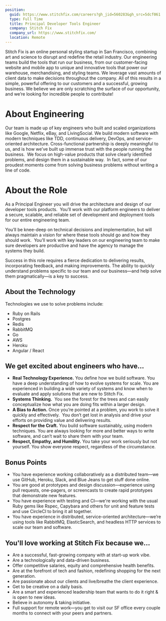 ```yaml
---
position:
  guid: https://www.stitchfix.com/careers?gh_jid=560283&gh_src=5dcf061
  type: Full Time
  title: Principal Developer Tools Engineer
  company: Stitch Fix
  company_url: https://www.stitchfix.com/
  location: Remote
---
```


<p><span style="font-weight: 400;">Stitch Fix is an online personal styling startup in San Francisco, combining art and science to disrupt and redefine the retail industry. Our engineering teams build the tools that run our business, from our customer-facing website and mobile app to unique and innovative tools that power our warehouse, merchandising, and styling teams. We leverage vast amounts of client data to make decisions throughout the company. All of this results in a simple, powerful offering to our customers and a successful, growing business. We believe we are only scratching the surface of our opportunity, and we’re looking for incredible people to contribute!</span></p>
<h1><strong>About Engineering</strong></h1>
<p><span style="font-weight: 400;">Our team is made up of key engineers who built and scaled organizations like Google, Netflix, eBay, and LivingSocial. We build modern software with modern techniques like TDD, continuous delivery, DevOps, and service-oriented architecture. Cross-functional partnership is deeply meaningful to us, and is how we’ve built up immense trust with the people running the business. &nbsp;We focus on high-value products that solve clearly identified problems, and design them in a sustainable way. &nbsp;In fact, some of our proudest moments come from solving business problems without writing a line of code.</span></p>
<h1><strong>About the Role</strong></h1>
<p><span style="font-weight: 400;">As a Principal Engineer you will drive the architecture and design of our developer tools products. &nbsp;You’ll work with our platform engineers to deliver a secure, scalable, and reliable set of development and deployment tools for our entire engineering team.</span></p>
<p><span style="font-weight: 400;">You’ll be knee-deep on technical decisions and implementation, but will always maintain a vision for where these tools should go and how they should work. &nbsp;You’ll work with key leaders on our engineering team to make sure developers are productive and have the agency to manage the systems they build.</span></p>
<p><span style="font-weight: 400;">Success in this role requires a fierce dedication to delivering results, incorporating feedback, and making improvements. The ability to quickly understand problems specific to our team and our business—and help solve them pragmatically—is a key to success.</span></p>
<h2><strong>About the Technology</strong></h2>
<p><span style="font-weight: 400;">Technologies we use to solve problems include:</span></p>
<ul>
<li style="font-weight: 400;"><span style="font-weight: 400;">Ruby on Rails</span></li>
<li style="font-weight: 400;"><span style="font-weight: 400;">Postgres</span></li>
<li style="font-weight: 400;"><span style="font-weight: 400;">Redis</span></li>
<li style="font-weight: 400;"><span style="font-weight: 400;">RabbitMQ</span></li>
<li style="font-weight: 400;"><span style="font-weight: 400;">Go</span></li>
<li style="font-weight: 400;"><span style="font-weight: 400;">AWS</span></li>
<li style="font-weight: 400;"><span style="font-weight: 400;">Heroku</span></li>
<li style="font-weight: 400;"><span style="font-weight: 400;">Angular / React</span></li>
</ul>
<h2><strong>We get excited about engineers who have...</strong></h2>
<ul>
<li style="font-weight: 400;"><strong>Real Technology Experience.</strong><span style="font-weight: 400;"> You define how we build software. You have a deep understanding of how to evolve systems for scale. You are experienced in building a wide variety of systems and know when to evaluate and apply solutions that are new to Stitch Fix.</span></li>
<li style="font-weight: 400;"><strong>Systems Thinking.</strong><span style="font-weight: 400;"> &nbsp;You see the forest for the trees and can easily conceptualize how what you are doing fits within a larger design.</span></li>
<li style="font-weight: 400;"><strong>A Bias to Action.</strong><span style="font-weight: 400;"> Once you’re pointed at a problem, you work to solve it quickly and effectively. &nbsp;You don’t get lost in analysis and drive your efforts on providing value and delivering results.</span></li>
<li style="font-weight: 400;"><strong>Respect for the Craft.</strong><span style="font-weight: 400;"> You build software sustainably, using modern techniques. You are always looking for more and better ways to write software, and can’t wait to share them with your team.</span></li>
<li style="font-weight: 400;"><strong>Respect, Empathy, and Humility.</strong><span style="font-weight: 400;"> You take your work seriously but not yourself. You show everyone respect, regardless of the circumstance.</span></li>
</ul>
<h2><strong>Bonus Points</strong></h2>
<ul>
<li style="font-weight: 400;"><span style="font-weight: 400;">You have experience working collaboratively as a distributed team—we use GitHub, Heroku, Slack, and Blue Jeans to get stuff done online.</span></li>
<li style="font-weight: 400;"><span style="font-weight: 400;">You are good at prototypes and design discussion—experience using pull requests, one-pagers, or screencasts to create rapid prototypes that demonstrate new features.</span></li>
<li style="font-weight: 400;"><span style="font-weight: 400;">You have experience with testing and CI—we're working with the usual Ruby gems like Rspec, Capybara and others for unit and feature tests and use CircleCI to bring it all together.</span></li>
<li style="font-weight: 400;"><span style="font-weight: 400;">You have experience in distributed, service-oriented architecture—we’re using tools like RabbitMQ, ElasticSearch, and headless HTTP services to scale our team and software.</span></li>
</ul>
<h2><strong>You'll love working at Stitch Fix because we...</strong></h2>
<ul>
<li style="font-weight: 400;"><span style="font-weight: 400;">Are a successful, fast-growing company with at start-up work vibe.</span></li>
<li style="font-weight: 400;"><span style="font-weight: 400;">Are a technologically and data-driven business.</span></li>
<li style="font-weight: 400;"><span style="font-weight: 400;">Offer competitive salaries, equity and comprehensive health benefits.</span></li>
<li style="font-weight: 400;"><span style="font-weight: 400;">Are at the forefront of tech and fashion, redefining shopping for the next generation.</span></li>
<li style="font-weight: 400;"><span style="font-weight: 400;">Are passionate about our clients and live/breathe the client experience.</span></li>
<li style="font-weight: 400;"><span style="font-weight: 400;">Get to be creative on a daily basis.</span></li>
<li style="font-weight: 400;"><span style="font-weight: 400;">Are a smart and experienced leadership team that wants to do it right &amp; is open to new ideas.</span></li>
<li style="font-weight: 400;"><span style="font-weight: 400;">Believe in autonomy &amp; taking initiative.</span></li>
<li style="font-weight: 400;"><span style="font-weight: 400;">Full support for remote work—you get to visit our SF office every couple months to connect with your peers and partners.</span></li>
</ul>
